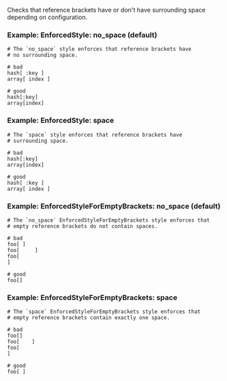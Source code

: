 Checks that reference brackets have or don't have
surrounding space depending on configuration.

### Example: EnforcedStyle: no_space (default)
    # The `no_space` style enforces that reference brackets have
    # no surrounding space.

    # bad
    hash[ :key ]
    array[ index ]

    # good
    hash[:key]
    array[index]

### Example: EnforcedStyle: space
    # The `space` style enforces that reference brackets have
    # surrounding space.

    # bad
    hash[:key]
    array[index]

    # good
    hash[ :key ]
    array[ index ]


### Example: EnforcedStyleForEmptyBrackets: no_space (default)
    # The `no_space` EnforcedStyleForEmptyBrackets style enforces that
    # empty reference brackets do not contain spaces.

    # bad
    foo[ ]
    foo[     ]
    foo[
    ]

    # good
    foo[]

### Example: EnforcedStyleForEmptyBrackets: space
    # The `space` EnforcedStyleForEmptyBrackets style enforces that
    # empty reference brackets contain exactly one space.

    # bad
    foo[]
    foo[    ]
    foo[
    ]

    # good
    foo[ ]
